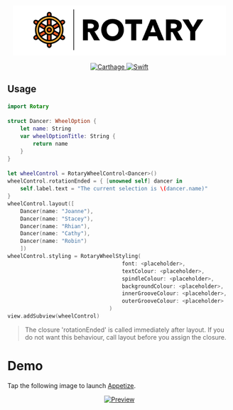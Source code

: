 <p align="center">
    <img src="Logo.png" width="480" max-width="90%" alt="Rotary" />
</p>

<p align="center">
    <a href="https://img.shields.io/badge/carthage-compatible-brightgreen.svg">
        <img src="https://img.shields.io/badge/carthage-compatible-brightgreen.svg" alt="Carthage"/>
    </a>
    <a href="https://swift.org/blog/swift-5-released/">
        <img src="https://img.shields.io/badge/swift-5.0-orange.svg" alt="Swift"/>
    </a>
</p>

## Usage

```swift
import Rotary

struct Dancer: WheelOption {
    let name: String
    var wheelOptionTitle: String {
        return name
    }
}

let wheelControl = RotaryWheelControl<Dancer>()
wheelControl.rotationEnded = { [unowned self] dancer in
    self.label.text = "The current selection is \(dancer.name)"
}
wheelControl.layout([
    Dancer(name: "Joanne"),
    Dancer(name: "Stacey"),
    Dancer(name: "Rhian"),
    Dancer(name: "Cathy"),
    Dancer(name: "Robin")
    ])
wheelControl.styling = RotaryWheelStyling(
                                    font: <placeholder>,
                                    textColour: <placeholder>,
                                    spindleColour: <placeholder>,
                                    backgroundColour: <placeholder>,
                                    innerGrooveColour: <placeholder>,
                                    outerGrooveColour: <placeholder>
                                )
view.addSubview(wheelControl)
```

> The closure 'rotationEnded' is called immediately after layout. If you do not want this behaviour, call layout before you assign the closure.

# Demo

Tap the following image to launch [Appetize](https://appetize.io).

<p align="center">
    <a href="">
        <img src="https://user-images.githubusercontent.com/51816980/59976306-660b8f00-95ba-11e9-89d6-1862f6ee78da.png" alt="Preview"/>
    </a>
</p>
